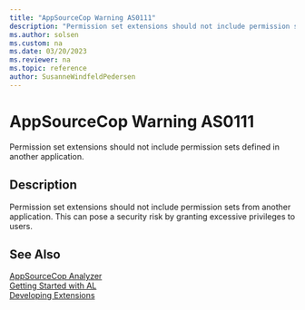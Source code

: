 ```yaml
---
title: "AppSourceCop Warning AS0111"
description: "Permission set extensions should not include permission sets from another application."
ms.author: solsen
ms.custom: na
ms.date: 03/20/2023
ms.reviewer: na
ms.topic: reference
author: SusanneWindfeldPedersen
---
```

[//]: # (START>DO_NOT_EDIT)
[//]: # (IMPORTANT:Do not edit any of the content between here and the END>DO_NOT_EDIT.)
[//]: # (Any modifications should be made in the .xml files in the ModernDev repo.)
# AppSourceCop Warning AS0111
Permission set extensions should not include permission sets defined in another application.

## Description
Permission set extensions should not include permission sets from another application. This can pose a security risk by granting excessive privileges to users.

[//]: # (IMPORTANT: END>DO_NOT_EDIT)
## See Also  
[AppSourceCop Analyzer](appsourcecop.md)  
[Getting Started with AL](../devenv-get-started.md)  
[Developing Extensions](../devenv-dev-overview.md)  